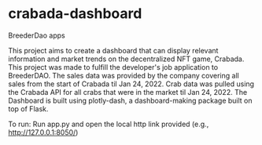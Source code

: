 # crabada-dashboard
BreederDao apps

This project aims to create a dashboard that can display relevant information and market trends on the decentralized NFT game, Crabada.
This project was made to fulfill the developer's job application to BreederDAO. The sales data was provided by the company covering all
sales from the start of Crabada til Jan 24, 2022. Crab data was pulled using the Crabada API for all crabs that were in the market til 
Jan 24, 2022. The Dashboard is built using plotly-dash, a dashboard-making package built on top of Flask.

To run: Run app.py and open the local http link provided (e.g., http://127.0.0.1:8050/)
